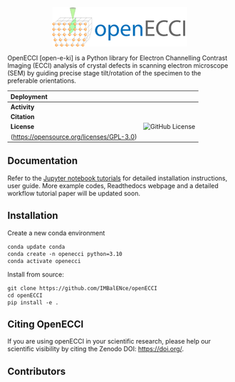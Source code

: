 <div align="center">
  <a href="https://github.com/IMBalENce/openECCI">
    <img width="60%" src="./images/logo/banner.png">
  </a>
</div>

OpenECCI [open-e-ki] is a Python library for Electron Channelling Contrast Imaging (ECCI) analysis of crystal defects in scanning electron microscope (SEM) by guiding precise stage tilt/rotation of the specimen to the preferable orientations. 

| Deployment    | | 
| :- | :- |
| **Activity**      |  |
| **Citation**      |  |
| **License**       | ![GitHub License](https://img.shields.io/github/license/IMBalENce/openECCI)
(https://opensource.org/licenses/GPL-3.0) |

## Documentation

Refer to the [Jupyter notebook tutorials]() for detailed installation
instructions, user guide. More example codes, Readthedocs webpage and a detailed workflow tutorial paper will be updated soon.

## Installation

Create a new conda environment
```
conda update conda
conda create -n openecci python=3.10 
conda activate openecci
``` 
Install from source:
```
git clone https://github.com/IMBalENce/openECCI
cd openECCI
pip install -e .
```

## Citing OpenECCI

If you are using openECCI in your scientific research, please help our scientific
visibility by citing the Zenodo DOI: https://doi.org/.

## Contributors


